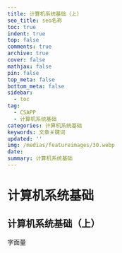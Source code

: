 ```yaml
---
title: 计算机系统基础（上）
seo_title: seo名称
toc: true
indent: true
top: false
comments: true
archive: true
cover: false
mathjax: false
pin: false
top_meta: false
bottom_meta: false
sidebar:
  - toc
tag:
  - CSAPP
  - 计算机系统基础
categories: 计算机系统基础
keywords: 文章关键词
updated: ''
img: /medias/featureimages/30.webp
date:
summary: 计算机系统基础
---
```

# 计算机系统基础
## 计算机系统基础（上）

字面量